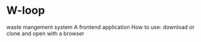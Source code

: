 # W-loop
waste mangement system
 A frontend application
 How to use: download or clone and open with a browser
